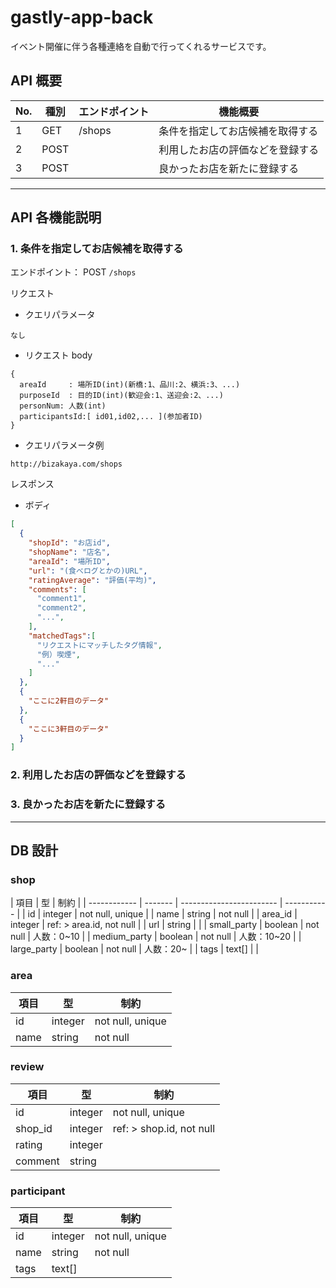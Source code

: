 # gastly-app-back

イベント開催に伴う各種連絡を自動で行ってくれるサービスです。

## API 概要

| No. | 種別 | エンドポイント | 機能概要                         |
| --- | ---- | -------------- | -------------------------------- |
| 1   | GET  | /shops         | 条件を指定してお店候補を取得する |
| 2   | POST |                | 利用したお店の評価などを登録する |
| 3   | POST |                | 良かったお店を新たに登録する     |

---

## API 各機能説明

### 1. 条件を指定してお店候補を取得する

エンドポイント：
POST `/shops`

リクエスト

-   クエリパラメータ

```
なし
```

-   リクエスト body

```
{
  areaId     : 場所ID(int)(新橋:1、品川:2、横浜:3、...)
  purposeId  : 目的ID(int)(歓迎会:1、送迎会:2、...)
  personNum: 人数(int)
  participantsId:[ id01,id02,... ](参加者ID)
}

```

-   クエリパラメータ例

```
http://bizakaya.com/shops
```

レスポンス

-   ボディ

```json
[
  {
    "shopId": "お店id",
    "shopName": "店名",
    "areaId": "場所ID",
    "url": "(食べログとかの)URL",
    "ratingAverage": "評価(平均)",
    "comments": [
      "comment1",
      "comment2",
      "...",
    ],
    "matchedTags":[
      "リクエストにマッチしたタグ情報",
      "例）喫煙",
      "..."
    ]
  },
  {
    "ここに2軒目のデータ"
  },
  {
    "ここに3軒目のデータ"
  }
]
```

### 2. 利用したお店の評価などを登録する

### 3. 良かったお店を新たに登録する

---

## DB 設計

### shop

| 項目         | 型      | 制約                     |
| ------------ | ------- | ------------------------ | ----------- |
| id           | integer | not null, unique         |
| name         | string  | not null                 |
| area_id      | integer | ref: > area.id, not null |
| url          | string  |                          |
| small_party  | boolean | not null                 | 人数：0~10  |
| medium_party | boolean | not null                 | 人数：10~20 |
| large_party  | boolean | not null                 | 人数：20~   |
| tags         | text[]  |                          |

### area

| 項目 | 型      | 制約             |
| ---- | ------- | ---------------- |
| id   | integer | not null, unique |
| name | string  | not null         |

### review

| 項目    | 型      | 制約                     |
| ------- | ------- | ------------------------ |
| id      | integer | not null, unique         |
| shop_id | integer | ref: > shop.id, not null |
| rating  | integer |                          |
| comment | string  |                          |

### participant

| 項目 | 型      | 制約             |
| ---- | ------- | ---------------- |
| id   | integer | not null, unique |
| name | string  | not null         |
| tags | text[]  |                  |
